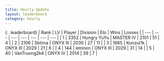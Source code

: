 ```yaml
---
title: Hourly Update
layout: leaderboard
category: hourly
---
```


{: .leaderboard}
| Rank | LV | Player | Division | Elo | Wins | Losses |
| --- | --- | --- | --- | --- | --- | --- |
| <span data-change="0">1</span> | 3352 | <span title="ID: 164871">Hungry YuYu</span> | MASTER IV | <span data-change="0">2101</span> | <span data-change="0">51</span> | <span data-change="0">4</span> |
| <span data-change="0">2</span> | 2106 | <span title="ID: 353063">Sktima</span> | ONYX III | <span data-change="0">2030</span> | <span data-change="0">27</span> | <span data-change="0">11</span> |
| <span data-change="1">3</span> | 1665 | <span title="ID: 392407">Kunzut1k</span> | ONYX III | <span data-change="17">2029</span> | <span data-change="1">21</span> | <span data-change="0">6</span> |
| <span data-change="1">4</span> | 144 | <span title="ID: 282716">eminon</span> | ONYX III | <span data-change="22">2029</span> | <span data-change="4">31</span> | <span data-change="1">14</span> |
| <span data-change="-2">5</span> | 40 | <span title="ID: 621410">VanTruong2k4</span> | ONYX IV | <span data-change="0">2014</span> | <span data-change="0">39</span> | <span data-change="0">7</span> |